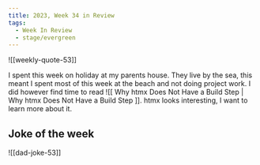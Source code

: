 ```yaml
---
title: 2023, Week 34 in Review
tags:
  - Week In Review
  - stage/evergreen
---
```



![[weekly-quote-53]]

I spent this week on holiday at my parents house. They live by the sea, this meant I spent most of this week at the beach and not doing project work. I did however find time to read ![[ Why htmx Does Not Have a Build Step | Why htmx Does Not Have a Build Step ]]. htmx looks interesting, I want to learn more about it.

## Joke of the week

![[dad-joke-53]]




